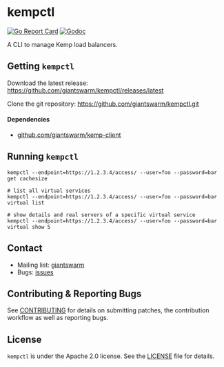 # kempctl

[![Go Report Card](https://goreportcard.com/badge/github.com/giantswarm/kempctl)](https://goreportcard.com/report/github.com/giantswarm/kempctl) [![Godoc](https://godoc.org/github.com/giantswarm/kempctl?status.svg)](http://godoc.org/github.com/giantswarm/kempctl)

A CLI to manage Kemp load balancers.

## Getting `kempctl`

Download the latest release: https://github.com/giantswarm/kempctl/releases/latest

Clone the git repository: https://github.com/giantswarm/kempctl.git

#### Dependencies

- [github.com/giantswarm/kemp-client](https://github.com/giantswarm/kemp-client)

## Running `kempctl`

```
kempctl --endpoint=https://1.2.3.4/access/ --user=foo --password=bar get cachesize

# list all virtual services
kempctl --endpoint=https://1.2.3.4/access/ --user=foo --password=bar virtual list

# show details and real servers of a specific virtual service
kempctl --endpoint=https://1.2.3.4/access/ --user=foo --password=bar virtual show 5
```

## Contact

- Mailing list: [giantswarm](https://groups.google.com/forum/!forum/giantswarm)
- Bugs: [issues](https://github.com/giantswarm/kempctl/issues)

## Contributing & Reporting Bugs

See [CONTRIBUTING](CONTRIBUTING.md) for details on submitting patches, the contribution workflow as well as reporting bugs.

## License

`kempctl` is under the Apache 2.0 license. See the [LICENSE](LICENSE) file for details.
